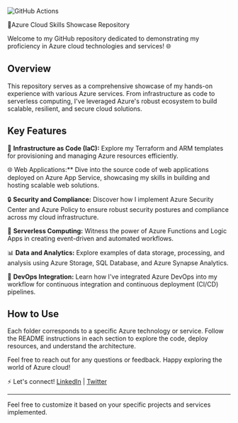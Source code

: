 ![GitHub Actions](https://img.shields.io/badge/github%20actions-%232671E5.svg?style=for-the-badge&logo=githubactions&logoColor=white)

🚀Azure Cloud Skills Showcase Repository

Welcome to my GitHub repository dedicated to demonstrating my proficiency in Azure cloud technologies and services! 🌐

## Overview
This repository serves as a comprehensive showcase of my hands-on experience with various Azure services. From infrastructure as code to serverless computing, I've leveraged Azure's robust ecosystem to build scalable, resilient, and secure cloud solutions.

## Key Features
🔧 **Infrastructure as Code (IaC):** Explore my Terraform and ARM templates for provisioning and managing Azure resources efficiently.

🌐 Web Applications:** Dive into the source code of web applications deployed on Azure App Service, showcasing my skills in building and hosting scalable web solutions.

🔒 **Security and Compliance:** Discover how I implement Azure Security Center and Azure Policy to ensure robust security postures and compliance across my cloud infrastructure.

🚀 **Serverless Computing:** Witness the power of Azure Functions and Logic Apps in creating event-driven and automated workflows.

📊 **Data and Analytics:** Explore examples of data storage, processing, and analysis using Azure Storage, SQL Database, and Azure Synapse Analytics.

🔄 **DevOps Integration:** Learn how I've integrated Azure DevOps into my workflow for continuous integration and continuous deployment (CI/CD) pipelines.

## How to Use
Each folder corresponds to a specific Azure technology or service. Follow the README instructions in each section to explore the code, deploy resources, and understand the architecture.

Feel free to reach out for any questions or feedback. Happy exploring the world of Azure cloud!

⚡ Let's connect! [LinkedIn](www.linkedin.com/in/nilesh-nerlekar-642a33144) | [Twitter](https://twitter.com/home)

----------------------------------------------------------------------------------------------------------------------

Feel free to customize it based on your specific projects and services implemented.

